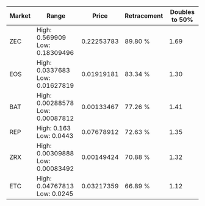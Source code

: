 | Market | Range | Price| Retracement | Doubles to 50% |
| --- | --- | --- | --- | --- |
| ZEC | High: 0.569909<br />Low: 0.18309496 | 0.22253783 | 89.80 % | 1.69 |
| EOS | High: 0.0337683<br />Low: 0.01627819 | 0.01919181 | 83.34 % | 1.30 |
| BAT | High: 0.00288578<br />Low: 0.00087812 | 0.00133467 | 77.26 % | 1.41 |
| REP | High: 0.163<br />Low: 0.0443 | 0.07678912 | 72.63 % | 1.35 |
| ZRX | High: 0.00309888<br />Low: 0.00083492 | 0.00149424 | 70.88 % | 1.32 |
| ETC | High: 0.04767813<br />Low: 0.0245 | 0.03217359 | 66.89 % | 1.12 |
